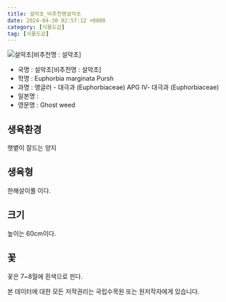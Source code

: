 ```yaml
---
title: 설악초_비추천명설악초
date: 2024-04-30 02:57:12 +0800
category: [식물도감]
tag: [식물도감]
---
```




![설악초[비추천명 : 설악초]](/fileUpload/plants/basic/Euphorbiaceae/Euphorbia/P000011386/P000011386_220206_1_th2.jpg)
- 국명 : 설악초[비추천명 : 설악초]
- 학명 : Euphorbia marginata Pursh
- 과명 : 앵글러 - 대극과 (Euphorbiaceae) APG Ⅳ- 대극과 (Euphorbiaceae)
- 일본명 : 
- 영문명 : Ghost weed


## 생육환경
햇볕이 잘드는 양지
## 생육형
한해살이풀 이다.
## 크기
높이는 60cm이다.
## 꽃
꽃은 7~8월에 흰색으로 핀다.






본 데이터에 대한 모든 저작권리는 국립수목원 또는 원저작자에게 있습니다.
